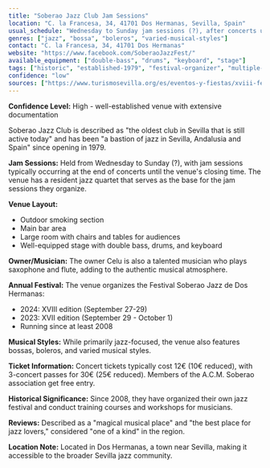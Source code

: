 ```yaml
---
title: "Soberao Jazz Club Jam Sessions"
location: "C. la Francesa, 34, 41701 Dos Hermanas, Sevilla, Spain"
usual_schedule: "Wednesday to Sunday jam sessions (?), after concerts until closing"
genres: ["jazz", "bossa", "boleros", "varied-musical-styles"]
contact: "C. la Francesa, 34, 41701 Dos Hermanas"
website: "https://www.facebook.com/SoberaoJazzFest/"
available_equipment: ["double-bass", "drums", "keyboard", "stage"]
tags: ["historic", "established-1979", "festival-organizer", "multiple-areas", "resident-quartet"]
confidence: "low"
sources: ["https://www.turismosevilla.org/es/eventos-y-fiestas/xviii-festival-soberao-jazz-de-dos-hermanas-2024", "https://wanderlog.com/place/details/338372/pub-soberao-jazz", "https://twitter.com/clubsoberaojazz", "https://www.facebook.com/SoberaoJazzFest/", "https://www.tripadvisor.es/Attraction_Review-g659305-d7797393-Reviews-Soberao_Jazz-Dos_Hermanas_Province_of_Seville_Andalucia.html"]
---
```


**Confidence Level:** High - well-established venue with extensive documentation

Soberao Jazz Club is described as "the oldest club in Sevilla that is still active today" and has been "a bastion of jazz in Sevilla, Andalusia and Spain" since opening in 1979.

**Jam Sessions:** Held from Wednesday to Sunday (?), with jam sessions typically occurring at the end of concerts until the venue's closing time. The venue has a resident jazz quartet that serves as the base for the jam sessions they organize.

**Venue Layout:**
- Outdoor smoking section
- Main bar area
- Large room with chairs and tables for audiences
- Well-equipped stage with double bass, drums, and keyboard

**Owner/Musician:** The owner Celu is also a talented musician who plays saxophone and flute, adding to the authentic musical atmosphere.

**Annual Festival:** The venue organizes the Festival Soberao Jazz de Dos Hermanas:
- 2024: XVIII edition (September 27-29)
- 2023: XVII edition (September 29 - October 1)
- Running since at least 2008

**Musical Styles:** While primarily jazz-focused, the venue also features bossas, boleros, and varied musical styles.

**Ticket Information:** Concert tickets typically cost 12€ (10€ reduced), with 3-concert passes for 30€ (25€ reduced). Members of the A.C.M. Soberao association get free entry.

**Historical Significance:** Since 2008, they have organized their own jazz festival and conduct training courses and workshops for musicians.

**Reviews:** Described as a "magical musical place" and "the best place for jazz lovers," considered "one of a kind" in the region.

**Location Note:** Located in Dos Hermanas, a town near Sevilla, making it accessible to the broader Sevilla jazz community.
